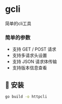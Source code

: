 # gcli
简单的cli工具

### 简单的参数
- 支持 GET / POST 请求
- 支持多请求头设置
- 支持 JSON 请求体传输
- 支持版本信息查看

## 🚀 安装

```bash
go build -o httpcli